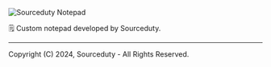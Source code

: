 ![Sourceduty Notepad](https://github.com/sourceduty/Notepad/assets/123030236/764a8833-0658-43f0-90eb-cb786f433644)

🗒️ Custom notepad developed by Sourceduty.

***
Copyright (C) 2024, Sourceduty - All Rights Reserved.

